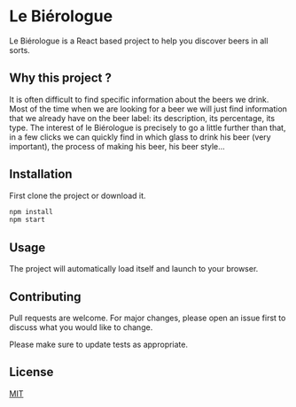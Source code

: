 # Le Biérologue

Le Biérologue is a React based project to help you discover beers in all sorts.

## Why this project ?

It is often difficult to find specific information about the beers we drink.
Most of the time when we are looking for a beer we will just find information that we already have on the beer label: its description, its percentage, its type.
The interest of le Biérologue is precisely to go a little further than that, in a few clicks we can quickly find in which glass to drink his beer (very important), the process of making his beer, his beer style...

## Installation

First clone the project or download it. 

```bash
npm install
npm start
```

## Usage

The project will automatically load itself and launch to your browser. 

## Contributing
Pull requests are welcome. For major changes, please open an issue first to discuss what you would like to change.

Please make sure to update tests as appropriate.

## License
[MIT](https://github.com/arbogasts/le-bierologue/blob/master/LICENSE)